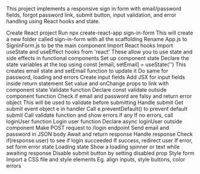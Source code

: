 This project implements a responsive sign in form with email/password fields, forgot password link, submit button, input validation, and error handling using React hooks and state.

Create React project
Run npx create-react-app sign-in-form
This will create a new folder called sign-in-form with all the scaffolding
Rename App.js to SignInForm.js to be the main component
Import React hooks
Import useState and useEffect hooks from 'react'
These allow you to use state and side effects in functional components
Set up component state
Declare the state variables at the top using const [email, setEmail] = useState('')
This creates email state and setEmail function to update it
Do same for password, loading and errors
Create input fields
Add JSX for input fields inside return statement
Set value and onChange props to link with component state
Validate function
Declare const validate outside component function
Check if email and password are falsy and return error object
This will be used to validate before submitting
Handle submit
Get submit event object e in handler
Call e.preventDefault() to prevent default submit
Call validate function and show errors if any
If no errors, call loginUser function
Login user function
Declare async loginUser outside component
Make POST request to /login endpoint
Send email and password in JSON body
Await and return response
Handle response
Check if(response.user) to see if login succeeded
If success, redirect user
If error, set form error state
Loading state
Show a loading spinner or text while awaiting response
Disable submit button by setting disabled prop
Style form
Import a CSS file and style elements
Eg. align inputs, style buttons, color errors
